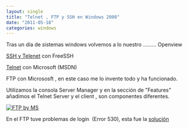 ```yaml
---
layout: single
title: "Telnet , FTP y SSH en Windows 2008"
date: "2011-05-18"
categories: windows
---
```


Tras un día de sistemas windows volvemos a lo nuestro ......... Openview

[SSH y Telenet](https://www.windowsnetworking.com/articles_tutorials/install-ssh-server-windows-server-2008.html) con FreeSSH

[Telnet](https://technet.microsoft.com/en-us/library/cc732339%28WS.10%29.aspx "MSDN - Telnet") con Microsoft (MSDN)

FTP con Micrososft , en este caso me lo invente todo y ha funcionado.

Utilizamos la consola Server Manager y en la sección de "Features" añadimos el Telnet Server y el client , son componentes diferentes.

[![FTP by MS](images/ftp1-300x187.png "FTP by MS")](https://luispuente.net/wp-content/uploads/2011/05/ftp1.png)

En el FTP tuve problemas de login  (Error 530), esta fue la [solución](https://www.sergiosainz.com/2011/02/15/ftp-7-5-530-user-cannot-log-in/ "FTP")
